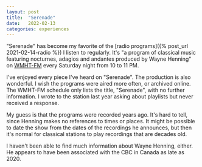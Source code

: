 ```yaml
---
layout: post
title:  "Serenade"
date:   2022-02-13
categories: experiences
---
```


"Serenade" has become my favorite of the [radio programs]({% post_url 2021-02-14-radio %}) I listen to regularly. It's "a program of classical music featuring nocturnes, adagios and andantes produced by Wayne Henning" on [WMHT-FM](https://en.wikipedia.org/wiki/WMHT-FM) every Saturday night from 10 to 11 PM.

I've enjoyed every piece I've heard on "Serenade". The production is also wonderful.  I wish the programs were aired more often, or archived online. The WMHT-FM schedule only lists the title, "Serenade", with no further information. I wrote to the station last year asking about playlists but never received a response.

My guess is that the programs were recorded years ago. It's hard to tell, since Henning makes no references to times or places. It might be possible to date the show from the dates of the recordings he announces, but then it's normal for classical stations to play recordings that are decades old.

I haven't been able to find much information about Wayne Henning, either. He appears to have been associated with the CBC in Canada as late as 2020.